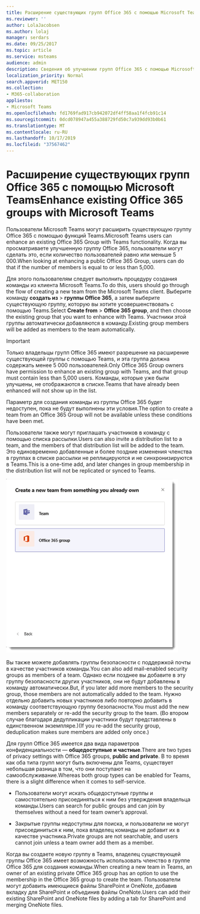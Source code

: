 ```yaml
---
title: Расширение существующих групп Office 365 с помощью Microsoft Teams
ms.reviewer: ''
author: LolaJacobsen
ms.author: lolaj
manager: serdars
ms.date: 09/25/2017
ms.topic: article
ms.service: msteams
audience: admin
description: Сведения об улучшении групп Office 365 с помощью Microsoft Teams за счет приглашения в команду с помощью списка рассылки, добавления групп безопасности с поддержкой почты и т. п.
localization_priority: Normal
search.appverid: MET150
ms.collection:
- M365-collaboration
appliesto:
- Microsoft Teams
ms.openlocfilehash: fd1769fad917cb942072df4ff58aa1f4fcb91c14
ms.sourcegitcommit: 0dcd078947a455a388729fd50c7a939dd93b0b61
ms.translationtype: MT
ms.contentlocale: ru-RU
ms.lasthandoff: 10/17/2019
ms.locfileid: "37567462"
---
```

<a name="enhance-existing-office-365-groups-with-microsoft-teams"></a><span data-ttu-id="12d49-103">Расширение существующих групп Office 365 с помощью Microsoft Teams</span><span class="sxs-lookup"><span data-stu-id="12d49-103">Enhance existing Office 365 groups with Microsoft Teams</span></span>
=======================================================

<span data-ttu-id="12d49-104">Пользователи Microsoft Teams могут расширить существующую группу Office 365 с помощью функций Teams.</span><span class="sxs-lookup"><span data-stu-id="12d49-104">Microsoft Teams users can enhance an existing Office 365 Group with Teams functionality.</span></span> <span data-ttu-id="12d49-105">Когда вы просматриваете улучшенную группу Office 365, пользователи могут сделать это, если количество пользователей равно или меньше 5 000.</span><span class="sxs-lookup"><span data-stu-id="12d49-105">When looking at enhancing a public Office 365 Group, users can do that if the number of members is equal to or less than 5,000.</span></span>

<span data-ttu-id="12d49-106">Для этого пользователям следует выполнить процедуру создания команды из клиента Microsoft Teams.</span><span class="sxs-lookup"><span data-stu-id="12d49-106">To do this, users should go through the flow of creating a new team from the Microsoft Teams client.</span></span> <span data-ttu-id="12d49-107">Выберите команду **создать из** > **группы Office 365**, а затем выберите существующую группу, которую вы хотите усовершенствовать с помощью Teams.</span><span class="sxs-lookup"><span data-stu-id="12d49-107">Select **Create from** > **Office 365 group**, and then choose the existing group that you want to enhance with Teams.</span></span> <span data-ttu-id="12d49-108">Участники этой группы автоматически добавляются в команду.</span><span class="sxs-lookup"><span data-stu-id="12d49-108">Existing group members will be added as members to the team automatically.</span></span>

> [!IMPORTANT]
> <span data-ttu-id="12d49-109">Только владельцы групп Office 365 имеют разрешение на расширение существующей группы с помощью Teams, и эта группа должна содержать менее 5 000 пользователей.</span><span class="sxs-lookup"><span data-stu-id="12d49-109">Only Office 365 Group owners have permission to enhance an existing group  with Teams, and that group must contain less than 5,000 users.</span></span> <span data-ttu-id="12d49-110">Команды, которые уже были улучшены, не отображаются в списке.</span><span class="sxs-lookup"><span data-stu-id="12d49-110">Teams that have already been enhanced will not show up in the list.</span></span>
>
><span data-ttu-id="12d49-111">Параметр для создания команды из группы Office 365 будет недоступен, пока не будут выполнены эти условия.</span><span class="sxs-lookup"><span data-stu-id="12d49-111">The option to create a team from an Office 365 Group will not be available unless these conditions have been met.</span></span>

<span data-ttu-id="12d49-112">Пользователи также могут приглашать участников в команду с помощью списка рассылки.</span><span class="sxs-lookup"><span data-stu-id="12d49-112">Users can also invite a distribution list to a team, and the members of that distribution list will be added to the team.</span></span> <span data-ttu-id="12d49-113">Это единовременно добавленные и более поздние изменения членства в группах в списке рассылки не реплицируются и не синхронизируются в Teams.</span><span class="sxs-lookup"><span data-stu-id="12d49-113">This is a one-time add, and later changes in group membership in the distribution list will not be replicated or synced to Teams.</span></span>

![Снимок экрана: команда для создания группы из группы Office 365.](media/Enhance_Existing_Office_365_groups_with_Microsoft_Teams_image2.png)

<span data-ttu-id="12d49-115">Вы также можете добавлять группы безопасности с поддержкой почты в качестве участников команды.</span><span class="sxs-lookup"><span data-stu-id="12d49-115">You can also add mail-enabled security groups as members of a team.</span></span> <span data-ttu-id="12d49-116">Однако если позднее вы добавите в эту группу безопасности других участников, они не будут добавлены в команду автоматически.</span><span class="sxs-lookup"><span data-stu-id="12d49-116">But, if you later add more members to the security group, those members are not automatically added to the team.</span></span> <span data-ttu-id="12d49-117">Нужно отдельно добавить новых участников либо повторно добавить в команду соответствующую группу безопасности.</span><span class="sxs-lookup"><span data-stu-id="12d49-117">You must add the new members separately or re-add the security group to the team.</span></span> <span data-ttu-id="12d49-118">(Во втором случае благодаря дедупликации участники будут представлены в единственном экземпляре.)</span><span class="sxs-lookup"><span data-stu-id="12d49-118">(If you re-add the security group, deduplication makes sure members are added only once.)</span></span>

<span data-ttu-id="12d49-119">Для групп Office 365 имеется два вида параметров конфиденциальности — **общедоступные и частные**.</span><span class="sxs-lookup"><span data-stu-id="12d49-119">There are two types of privacy settings with Office 365 groups, **public and private**.</span></span> <span data-ttu-id="12d49-120">В то время как оба типа групп могут быть включены для Teams, существует небольшая разница в том, что они поступают на самообслуживание.</span><span class="sxs-lookup"><span data-stu-id="12d49-120">Whereas both group types can be enabled for Teams, there is a slight difference when it comes to self-service.</span></span>

-   <span data-ttu-id="12d49-121">Пользователи могут искать общедоступные группы и самостоятельно присоединяться к ним без утверждения владельца команды.</span><span class="sxs-lookup"><span data-stu-id="12d49-121">Users can search for public groups and can join by themselves without a need for team owner’s approval.</span></span>

-   <span data-ttu-id="12d49-122">Закрытые группы недоступны для поиска, и пользователи не могут присоединиться к ним, пока владелец команды не добавит их в качестве участника.</span><span class="sxs-lookup"><span data-stu-id="12d49-122">Private groups are not searchable, and users cannot join unless a team owner add them as a member.</span></span>

<span data-ttu-id="12d49-123">Когда вы создаете новую группу в Teams, владелец существующей группы Office 365 имеет возможность использовать членство в группе Office 365 для создания команды.</span><span class="sxs-lookup"><span data-stu-id="12d49-123">When creating a new team in Teams, an owner of an existing private Office 365 group has an option to use the membership in the Office 365 group to create the team.</span></span> <span data-ttu-id="12d49-124">Пользователи могут добавить имеющиеся файлы SharePoint и OneNote, добавив вкладку для SharePoint и объединив файлы OneNote.</span><span class="sxs-lookup"><span data-stu-id="12d49-124">Users can add their existing SharePoint and OneNote files by adding a tab for SharePoint and merging OneNote files.</span></span>
